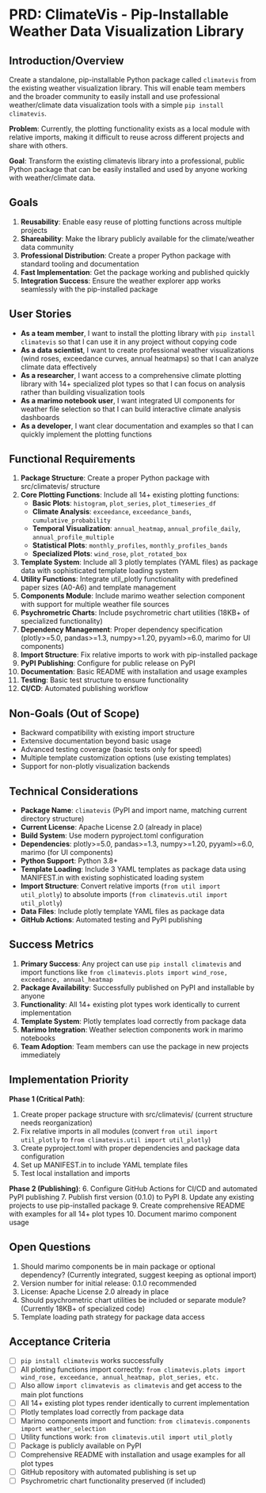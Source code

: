 # PRD: ClimateVis - Pip-Installable Weather Data Visualization Library

## Introduction/Overview

Create a standalone, pip-installable Python package called `climatevis` from the existing weather visualization library. This will enable team members and the broader community to easily install and use professional weather/climate data visualization tools with a simple `pip install climatevis`.

**Problem**: Currently, the plotting functionality exists as a local module with relative imports, making it difficult to reuse across different projects and share with others.

**Goal**: Transform the existing climatevis library into a professional, public Python package that can be easily installed and used by anyone working with weather/climate data.

## Goals

1. **Reusability**: Enable easy reuse of plotting functions across multiple projects
2. **Shareability**: Make the library publicly available for the climate/weather data community
3. **Professional Distribution**: Create a proper Python package with standard tooling and documentation
4. **Fast Implementation**: Get the package working and published quickly
5. **Integration Success**: Ensure the weather explorer app works seamlessly with the pip-installed package

## User Stories

- **As a team member**, I want to install the plotting library with `pip install climatevis` so that I can use it in any project without copying code
- **As a data scientist**, I want to create professional weather visualizations (wind roses, exceedance curves, annual heatmaps) so that I can analyze climate data effectively
- **As a researcher**, I want access to a comprehensive climate plotting library with 14+ specialized plot types so that I can focus on analysis rather than building visualization tools
- **As a marimo notebook user**, I want integrated UI components for weather file selection so that I can build interactive climate analysis dashboards
- **As a developer**, I want clear documentation and examples so that I can quickly implement the plotting functions

## Functional Requirements

1. **Package Structure**: Create a proper Python package with src/climatevis/ structure
2. **Core Plotting Functions**: Include all 14+ existing plotting functions:
   - **Basic Plots**: `histogram`, `plot_series`, `plot_timeseries_df`
   - **Climate Analysis**: `exceedance`, `exceedance_bands`, `cumulative_probability`
   - **Temporal Visualization**: `annual_heatmap`, `annual_profile_daily`, `annual_profile_multiple`
   - **Statistical Plots**: `monthly_profiles`, `monthly_profiles_bands`
   - **Specialized Plots**: `wind_rose`, `plot_rotated_box`
3. **Template System**: Include all 3 plotly templates (YAML files) as package data with sophisticated template loading system
4. **Utility Functions**: Integrate util_plotly functionality with predefined paper sizes (A0-A6) and template management
5. **Components Module**: Include marimo weather selection component with support for multiple weather file sources
6. **Psychrometric Charts**: Include psychrometric chart utilities (18KB+ of specialized functionality)
7. **Dependency Management**: Proper dependency specification (plotly>=5.0, pandas>=1.3, numpy>=1.20, pyyaml>=6.0, marimo for UI components)
8. **Import Structure**: Fix relative imports to work with pip-installed package
9. **PyPI Publishing**: Configure for public release on PyPI
10. **Documentation**: Basic README with installation and usage examples
11. **Testing**: Basic test structure to ensure functionality
12. **CI/CD**: Automated publishing workflow

## Non-Goals (Out of Scope)

- Backward compatibility with existing import structure
- Extensive documentation beyond basic usage
- Advanced testing coverage (basic tests only for speed)
- Multiple template customization options (use existing templates)
- Support for non-plotly visualization backends

## Technical Considerations

- **Package Name**: `climatevis` (PyPI and import name, matching current directory structure)
- **Current License**: Apache License 2.0 (already in place)
- **Build System**: Use modern pyproject.toml configuration
- **Dependencies**: plotly>=5.0, pandas>=1.3, numpy>=1.20, pyyaml>=6.0, marimo (for UI components)
- **Python Support**: Python 3.8+
- **Template Loading**: Include 3 YAML templates as package data using MANIFEST.in with existing sophisticated loading system
- **Import Structure**: Convert relative imports (`from util import util_plotly`) to absolute imports (`from climatevis.util import util_plotly`)
- **Data Files**: Include plotly template YAML files as package data
- **GitHub Actions**: Automated testing and PyPI publishing

## Success Metrics

1. **Primary Success**: Any project can use `pip install climatevis` and import functions like `from climatevis.plots import wind_rose, exceedance, annual_heatmap`
2. **Package Availability**: Successfully published on PyPI and installable by anyone
3. **Functionality**: All 14+ existing plot types work identically to current implementation
4. **Template System**: Plotly templates load correctly from package data
5. **Marimo Integration**: Weather selection components work in marimo notebooks
6. **Team Adoption**: Team members can use the package in new projects immediately

## Implementation Priority

**Phase 1 (Critical Path)**:
1. Create proper package structure with src/climatevis/ (current structure needs reorganization)
2. Fix relative imports in all modules (convert `from util import util_plotly` to `from climatevis.util import util_plotly`)
3. Create pyproject.toml with proper dependencies and package data configuration
4. Set up MANIFEST.in to include YAML template files
5. Test local installation and imports

**Phase 2 (Publishing)**:
6. Configure GitHub Actions for CI/CD and automated PyPI publishing
7. Publish first version (0.1.0) to PyPI
8. Update any existing projects to use pip-installed package
9. Create comprehensive README with examples for all 14+ plot types
10. Document marimo component usage

## Open Questions

1. Should marimo components be in main package or optional dependency? (Currently integrated, suggest keeping as optional import)
2. Version number for initial release: 0.1.0 recommended
3. License: Apache License 2.0 already in place
4. Should psychrometric chart utilities be included or separate module? (Currently 18KB+ of specialized code)
5. Template loading path strategy for package data access

## Acceptance Criteria

- [ ] `pip install climatevis` works successfully
- [ ] All plotting functions import correctly: `from climatevis.plots import wind_rose, exceedance, annual_heatmap, plot_series, etc.`
- [ ] Also allow `import climvatevis as climatevis` and get access to the main plot functions
- [ ] All 14+ existing plot types render identically to current implementation
- [ ] Plotly templates load correctly from package data
- [ ] Marimo components import and function: `from climatevis.components import weather_selection`
- [ ] Utility functions work: `from climatevis.util import util_plotly`
- [ ] Package is publicly available on PyPI
- [ ] Comprehensive README with installation and usage examples for all plot types
- [ ] GitHub repository with automated publishing is set up
- [ ] Psychrometric chart functionality preserved (if included)